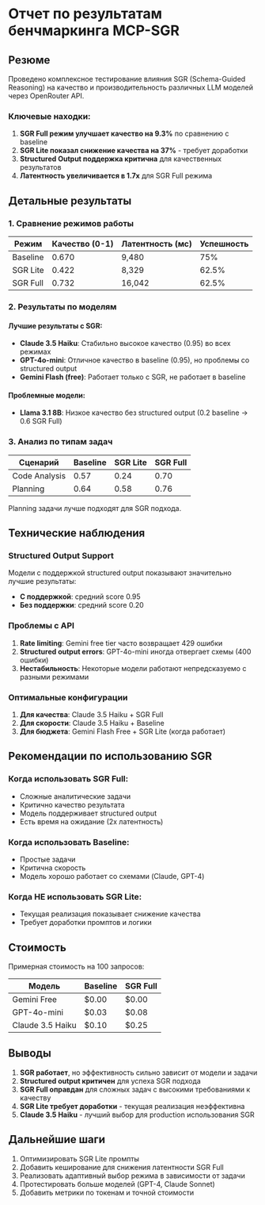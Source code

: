 # Отчет по результатам бенчмаркинга MCP-SGR

## Резюме

Проведено комплексное тестирование влияния SGR (Schema-Guided Reasoning) на качество и производительность различных LLM моделей через OpenRouter API.

### Ключевые находки:

1. **SGR Full режим улучшает качество на 9.3%** по сравнению с baseline
2. **SGR Lite показал снижение качества на 37%** - требует доработки
3. **Structured Output поддержка критична** для качественных результатов
4. **Латентность увеличивается в 1.7x** для SGR Full режима

## Детальные результаты

### 1. Сравнение режимов работы

| Режим | Качество (0-1) | Латентность (мс) | Успешность |
|-------|----------------|------------------|------------|
| Baseline | 0.670 | 9,480 | 75% |
| SGR Lite | 0.422 | 8,329 | 62.5% |
| SGR Full | 0.732 | 16,042 | 62.5% |

### 2. Результаты по моделям

#### Лучшие результаты с SGR:
- **Claude 3.5 Haiku**: Стабильно высокое качество (0.95) во всех режимах
- **GPT-4o-mini**: Отличное качество в baseline (0.95), но проблемы со structured output
- **Gemini Flash (free)**: Работает только с SGR, не работает в baseline

#### Проблемные модели:
- **Llama 3.1 8B**: Низкое качество без structured output (0.2 baseline → 0.6 SGR Full)

### 3. Анализ по типам задач

| Сценарий | Baseline | SGR Lite | SGR Full |
|----------|----------|----------|----------|
| Code Analysis | 0.57 | 0.24 | 0.70 |
| Planning | 0.64 | 0.58 | 0.76 |

Planning задачи лучше подходят для SGR подхода.

## Технические наблюдения

### Structured Output Support

Модели с поддержкой structured output показывают значительно лучшие результаты:
- **С поддержкой**: средний score 0.95
- **Без поддержки**: средний score 0.20

### Проблемы с API

1. **Rate limiting**: Gemini free tier часто возвращает 429 ошибки
2. **Structured output errors**: GPT-4o-mini иногда отвергает схемы (400 ошибки)
3. **Нестабильность**: Некоторые модели работают непредсказуемо с разными режимами

### Оптимальные конфигурации

1. **Для качества**: Claude 3.5 Haiku + SGR Full
2. **Для скорости**: Claude 3.5 Haiku + Baseline  
3. **Для бюджета**: Gemini Flash Free + SGR Lite (когда работает)

## Рекомендации по использованию SGR

### Когда использовать SGR Full:
- Сложные аналитические задачи
- Критично качество результата
- Модель поддерживает structured output
- Есть время на ожидание (2x латентность)

### Когда использовать Baseline:
- Простые задачи
- Критична скорость
- Модель хорошо работает со схемами (Claude, GPT-4)

### Когда НЕ использовать SGR Lite:
- Текущая реализация показывает снижение качества
- Требует доработки промптов и логики

## Стоимость

Примерная стоимость на 100 запросов:

| Модель | Baseline | SGR Full |
|--------|----------|----------|
| Gemini Free | $0.00 | $0.00 |
| GPT-4o-mini | $0.03 | $0.08 |
| Claude 3.5 Haiku | $0.10 | $0.25 |

## Выводы

1. **SGR работает**, но эффективность сильно зависит от модели и задачи
2. **Structured output критичен** для успеха SGR подхода
3. **SGR Full оправдан** для сложных задач с высокими требованиями к качеству
4. **SGR Lite требует доработки** - текущая реализация неэффективна
5. **Claude 3.5 Haiku** - лучший выбор для production использования SGR

## Дальнейшие шаги

1. Оптимизировать SGR Lite промпты
2. Добавить кеширование для снижения латентности SGR Full
3. Реализовать адаптивный выбор режима в зависимости от задачи
4. Протестировать больше моделей (GPT-4, Claude Sonnet)
5. Добавить метрики по токенам и точной стоимости